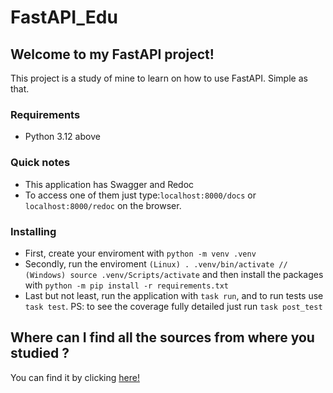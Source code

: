 # FastAPI_Edu

## Welcome to my FastAPI project!
This project is a study of mine to learn on how to use FastAPI. Simple as that.

### Requirements
- Python 3.12 above

### Quick notes
- This application has Swagger and Redoc
- To access one of them just type:`localhost:8000/docs` or `localhost:8000/redoc` on the browser.

### Installing
- First, create your enviroment with `python -m venv .venv`
- Secondly, run the enviroment `(Linux) . .venv/bin/activate // (Windows) source .venv/Scripts/activate` and then install the packages with `python -m pip install -r requirements.txt`
- Last but not least, run the application with `task run`, and to run tests use `task test`.
PS: to see the coverage fully detailed just run `task post_test`

## Where can I find all the sources from where you studied ?
You can find it by clicking [here!](https://fastapidozero.dunossauro.com/)